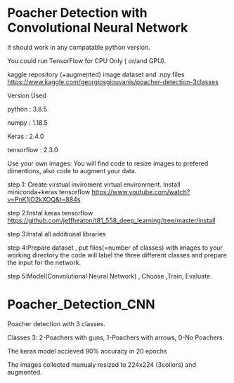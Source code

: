 
# Poacher Detection with Convolutional Neural Network

It should work in any compatable python version.

You could run TensorFlow for CPU Only ( or/and GPU).

kaggle repository (+augmented) image dataset and .npy  files https://www.kaggle.com/georgiosgiouvanis/poacher-detection-3classes

Version Used

python : 3.8.5

numpy : 1.18.5

Keras : 2.4.0

tensorflow : 2.3.0

Use your own images: You will find code to resize images to prefered dimentions, also code to augment your data.

step 1: Create virstual inviroment virtual environment. Install miniconda+keras tensorflow https://www.youtube.com/watch?v=PnK1jO2kXOQ&t=884s

step 2:Instal keras tensorflow https://github.com/jeffheaton/t81_558_deep_learning/tree/master/install

step 3:Instal all additional libraries

step 4:Prepare dataset , put files(=number of classes) with images to your working directory the code will label the three different classes and prepare the input for the network.

step 5:Model(Convolutional Neural Network) , Choose ,Train, Evaluate.


# Poacher_Detection_CNN
Poacher detection with 3 classes.

Classes 3: 2-Poachers with guns, 1-Poachers with arrows, 0-No Poachers.

The keras model accieved 90% accuracy in 20 epochs

The images collected manualy resized to 224x224 (3collors) and augmented.
